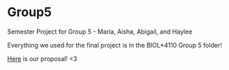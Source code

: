 # Group5
Semester Project for Group 5 - Maria, Aisha, Abigail, and Haylee

Everything we used for the final project is in the BIOL*4110 Group 5 folder!

[Here](https://drive.google.com/file/d/10CC43pc2MsHfj2zPgXJEdCe9rU8Byspa/view?usp=sharing) is our proposal! <3
